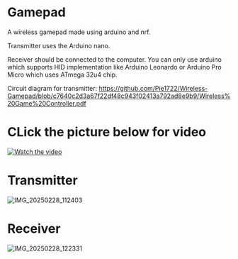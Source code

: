# Gamepad
A wireless gamepad made using arduino and nrf.

Transmitter uses the Arduino nano.

Receiver should be connected to the computer. You can only use arduino which supports HID implementation like Arduino Leonardo or Arduino Pro Micro which uses ATmega 32u4 chip.

Circuit diagram for transmitter: https://github.com/Pie1722/Wireless-Gamepad/blob/c7640c2d3a67f22df48c943f02413a792ad8e9b9/Wireless%20Game%20Controller.pdf

# CLick the picture below for video

[![Watch the video](https://img.youtube.com/vi/ebVpVqltBzY/maxresdefault.jpg)](https://youtu.be/ebVpVqltBzY)

# Transmitter

![IMG_20250228_112403](https://github.com/user-attachments/assets/aef894a9-8d45-4e00-b13e-3f2850c78ce5)


# Receiver

![IMG_20250228_122331](https://github.com/user-attachments/assets/5aeee12b-9d6f-4fce-809f-10c24002361f)

